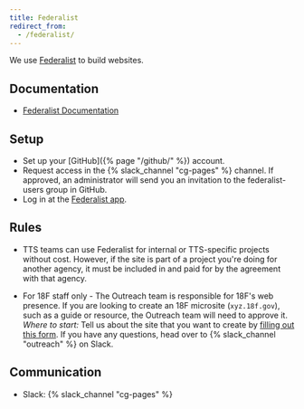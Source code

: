 ```yaml
---
title: Federalist
redirect_from:
  - /federalist/
---
```


We use [Federalist](https://federalist.18f.gov) to build websites.

## Documentation

- [Federalist Documentation](https://federalist.18f.gov/documentation/)

## Setup

- Set up your [GitHub]({% page "/github/" %}) account.
- Request access in the {% slack_channel "cg-pages" %} channel. If approved, an
  administrator will send you an invitation to the federalist-users group in
  GitHub.
- Log in at the [Federalist app](https://federalistapp.18f.gov/).

## Rules

- TTS teams can use Federalist for internal or TTS-specific projects without
  cost. However, if the site is part of a project you're doing for another
  agency, it must be included in and paid for by the agreement with that agency.

- For 18F staff only - The Outreach team is responsible for 18F's web presence.
  If you are looking to create an 18F microsite (`xyz.18f.gov`), such as a guide
  or resource, the Outreach team will need to approve it. _Where to start:_ Tell
  us about the site that you want to create by
  [filling out this form](https://goo.gl/forms/gnknCoYSRIF0gGrA3). If you have
  any questions, head over to {% slack_channel "outreach" %} on Slack.

## Communication

- Slack: {% slack_channel "cg-pages" %}
